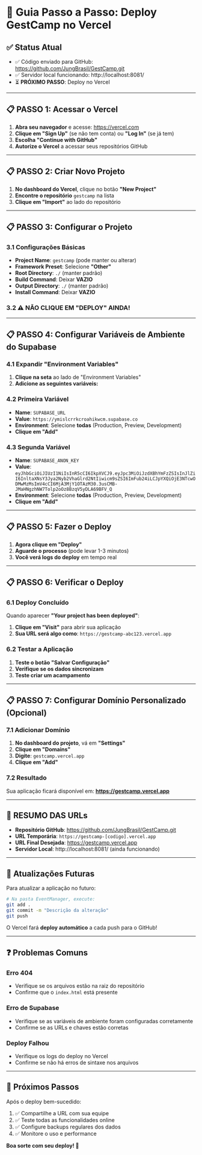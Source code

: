 # 🚀 Guia Passo a Passo: Deploy GestCamp no Vercel

## ✅ Status Atual
- ✅ Código enviado para GitHub: https://github.com/JungBrasil/GestCamp.git
- ✅ Servidor local funcionando: http://localhost:8081/
- ⏳ **PRÓXIMO PASSO**: Deploy no Vercel

---

## 📋 PASSO 1: Acessar o Vercel

1. **Abra seu navegador** e acesse: https://vercel.com
2. **Clique em "Sign Up"** (se não tem conta) ou **"Log In"** (se já tem)
3. **Escolha "Continue with GitHub"**
4. **Autorize o Vercel** a acessar seus repositórios GitHub

---

## 📋 PASSO 2: Criar Novo Projeto

1. **No dashboard do Vercel**, clique no botão **"New Project"**
2. **Encontre o repositório** `gestcamp` na lista
3. **Clique em "Import"** ao lado do repositório

---

## 📋 PASSO 3: Configurar o Projeto

### 3.1 Configurações Básicas
- **Project Name**: `gestcamp` (pode manter ou alterar)
- **Framework Preset**: Selecione **"Other"**
- **Root Directory**: `./` (manter padrão)
- **Build Command**: Deixar **VAZIO**
- **Output Directory**: `./` (manter padrão)
- **Install Command**: Deixar **VAZIO**

### 3.2 ⚠️ NÃO CLIQUE EM "DEPLOY" AINDA!

---

## 📋 PASSO 4: Configurar Variáveis de Ambiente do Supabase

### 4.1 Expandir "Environment Variables"
1. **Clique na seta** ao lado de "Environment Variables"
2. **Adicione as seguintes variáveis:**

### 4.2 Primeira Variável
- **Name**: `SUPABASE_URL`
- **Value**: `https://ymislcrrkcroahikwcm.supabase.co`
- **Environment**: Selecione **todas** (Production, Preview, Development)
- **Clique em "Add"**

### 4.3 Segunda Variável
- **Name**: `SUPABASE_ANON_KEY`
- **Value**: `eyJhbGciOiJIUzI1NiIsInR5cCI6IkpXVCJ9.eyJpc3MiOiJzdXBhYmFzZSIsInJlZiI6InltaXNsY3Jya2Nyb2VhaGlrd2NtIiwicm9sZSI6ImFub24iLCJpYXQiOjE3NTcwODMwMzMsImV4cCI6MjA3MjY1OTAzM30.3usCMB-JMaHNgzhNW7Tolp2oOz8BzqV5yDLA69BFV_Q`
- **Environment**: Selecione **todas** (Production, Preview, Development)
- **Clique em "Add"**

---

## 📋 PASSO 5: Fazer o Deploy

1. **Agora clique em "Deploy"**
2. **Aguarde o processo** (pode levar 1-3 minutos)
3. **Você verá logs do deploy** em tempo real

---

## 📋 PASSO 6: Verificar o Deploy

### 6.1 Deploy Concluído
Quando aparecer **"Your project has been deployed"**:

1. **Clique em "Visit"** para abrir sua aplicação
2. **Sua URL será algo como**: `https://gestcamp-abc123.vercel.app`

### 6.2 Testar a Aplicação
1. **Teste o botão "Salvar Configuração"**
2. **Verifique se os dados sincronizam**
3. **Teste criar um acampamento**

---

## 📋 PASSO 7: Configurar Domínio Personalizado (Opcional)

### 7.1 Adicionar Domínio
1. **No dashboard do projeto**, vá em **"Settings"**
2. **Clique em "Domains"**
3. **Digite**: `gestcamp.vercel.app`
4. **Clique em "Add"**

### 7.2 Resultado
Sua aplicação ficará disponível em: **https://gestcamp.vercel.app**

---

## 🎯 RESUMO DAS URLs

- **Repositório GitHub**: https://github.com/JungBrasil/GestCamp.git
- **URL Temporária**: `https://gestcamp-[codigo].vercel.app`
- **URL Final Desejada**: https://gestcamp.vercel.app
- **Servidor Local**: http://localhost:8081/ (ainda funcionando)

---

## 🔄 Atualizações Futuras

Para atualizar a aplicação no futuro:

```bash
# Na pasta EventManager, execute:
git add .
git commit -m "Descrição da alteração"
git push
```

O Vercel fará **deploy automático** a cada push para o GitHub!

---

## ❓ Problemas Comuns

### Erro 404
- Verifique se os arquivos estão na raiz do repositório
- Confirme que o `index.html` está presente

### Erro de Supabase
- Verifique se as variáveis de ambiente foram configuradas corretamente
- Confirme se as URLs e chaves estão corretas

### Deploy Falhou
- Verifique os logs do deploy no Vercel
- Confirme se não há erros de sintaxe nos arquivos

---

## 🎉 Próximos Passos

Após o deploy bem-sucedido:
1. ✅ Compartilhe a URL com sua equipe
2. ✅ Teste todas as funcionalidades online
3. ✅ Configure backups regulares dos dados
4. ✅ Monitore o uso e performance

**Boa sorte com seu deploy! 🚀**